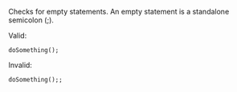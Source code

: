 
Checks for empty statements. An empty statement is a standalone semicolon (;).

Valid:
````
doSomething();
````

Invalid:
````
doSomething();;
````
